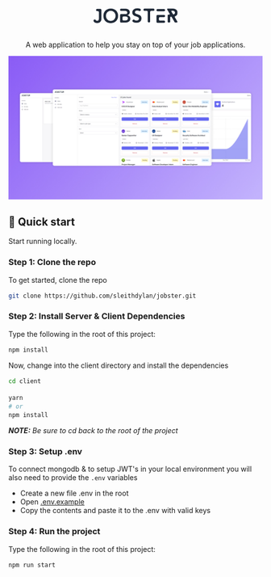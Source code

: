 <!-- PROJECT LOGO -->
<br />
<div align="center">
  <a href="https://github.com/github_username/repo_name">
    <img src="./client/public/jobster-logo.svg" alt="Logo"  height="30">
  </a>
	<br />
	<br />
  <p align="center">
A web application to help you stay on top of your job applications.
  </p>
</div>

![Jobster](/client/public/jobster-github.png)

## 🚀 Quick start

Start running locally.

### Step 1: Clone the repo

To get started, clone the repo

```sh
git clone https://github.com/sleithdylan/jobster.git
```

### Step 2: Install Server & Client Dependencies

Type the following in the root of this project:

```sh
npm install
```

Now, change into the client directory and install the dependencies

```sh
cd client

yarn
# or
npm install
```

_**NOTE:** Be sure to cd back to the root of the project_

### Step 3: Setup .env

To connect mongodb & to setup JWT's in your local environment you will also need to provide the `.env` variables

- Create a new file .env in the root
- Open [.env.example](./.env.example)
- Copy the contents and paste it to the .env with valid keys

### Step 4: Run the project

Type the following in the root of this project:

```sh
npm run start
```
